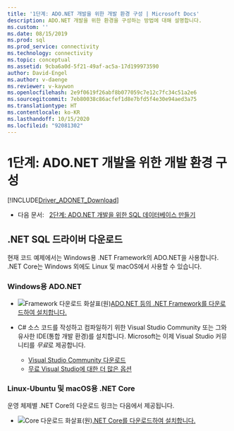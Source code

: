 ```yaml
---
title: '1단계: ADO.NET 개발을 위한 개발 환경 구성 | Microsoft Docs'
description: ADO.NET 개발을 위한 환경을 구성하는 방법에 대해 설명합니다.
ms.custom: ''
ms.date: 08/15/2019
ms.prod: sql
ms.prod_service: connectivity
ms.technology: connectivity
ms.topic: conceptual
ms.assetid: 9cba6a0d-5f21-49af-ac5a-17d199973590
author: David-Engel
ms.author: v-daenge
ms.reviewer: v-kaywon
ms.openlocfilehash: 2e9f0619f26abf8b077059c7e12c7fc34c51a2e6
ms.sourcegitcommit: 7eb80038c86acfef1d8e7bfd5f4e30e94aed3a75
ms.translationtype: HT
ms.contentlocale: ko-KR
ms.lasthandoff: 10/15/2020
ms.locfileid: "92081302"
---
```

# <a name="step-1-configure-development-environment-for-adonet-development"></a>1단계: ADO.NET 개발을 위한 개발 환경 구성

[!INCLUDE[Driver_ADONET_Download](../../includes/driver_adonet_download.md)]

- 다음 문서:&nbsp;&nbsp;&nbsp;[2단계: ADO.NET 개발을 위한 SQL 데이터베이스 만들기](step-2-create-sql-database-ado-net-development.md)  

## <a name="download-a-net-sql-driver"></a>.NET SQL 드라이버 다운로드

현재 코드 예제에서는 Windows용 .NET Framework의 ADO.NET을 사용합니다. .NET Core는 Windows 외에도 Linux 및 macOS에서 사용할 수 있습니다.

### <a name="adonet-for-windows"></a>Windows용 ADO.NET

- ![Framework 다운로드 화살표(원)](../../ssms/media/download-icon.png)[ADO.NET 등의 .NET Framework를 다운로드하여 설치합니다.](../sql-connection-libraries.md#anchor-20-drivers-relational-access)

- C# 소스 코드를 작성하고 컴파일하기 위한 Visual Studio Community 또는 그와 유사한 IDE(통합 개발 환경)를 설치합니다. Microsoft는 이제 Visual Studio 커뮤니티를 *무료*로 제공합니다.  
    - [Visual Studio Community 다운로드](https://www.visualstudio.com/products/visual-studio-community-vs)  
    - [무료 Visual Studio에 대한 더 많은 옵션](https://www.visualstudio.com/products/free-developer-offers-vs.aspx)  


### <a name="net-core-for-linux-ubuntu-and-macos"></a>Linux-Ubuntu 및 macOS용 .NET Core

운영 체제별 .NET Core의 다운로드 링크는 다음에서 제공됩니다.

- ![Core 다운로드 화살표(원)](../../ssms/media/download-icon.png)[.NET Core를 다운로드하여 설치합니다.](../sql-connection-libraries.md#anchor-20-drivers-relational-access)
